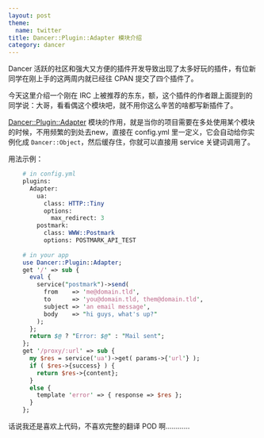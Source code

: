 ```yaml
---
layout: post
theme:
  name: twitter
title: Dancer::Plugin::Adapter 模块介绍
category: dancer
---
```

Dancer 活跃的社区和强大又方便的插件开发导致出现了太多好玩的插件，有位新同学在刚上手的这两周内就已经往 CPAN 提交了四个插件了。

今天这里介绍一个刚在 IRC 上被推荐的东东，额，这个插件的作者跟上面提到的同学说：大哥，看看偶这个模块吧，就不用你这么辛苦的啥都写新插件了。

[Dancer::Plugin::Adapter](https://metacpan.org/module/Dancer::Plugin::Adapter) 模块的作用，就是当你的项目需要在多处使用某个模块的时候，不用频繁的到处去new，直接在 config.yml 里一定义，它会自动给你实例化成 `Dancer::Object`，然后缓存住，你就可以直接用 service 关键词调用了。

用法示例：

```perl
    # in config.yml
    plugins:
      Adapter:
        ua:
          class: HTTP::Tiny
          options:
            max_redirect: 3
        postmark:
          class: WWW::Postmark
          options: POSTMARK_API_TEST
     
    # in your app
    use Dancer::Plugin::Adapter;
    get '/' => sub {
      eval {
        service("postmark")->send(
          from    => 'me@domain.tld',
          to      => 'you@domain.tld, them@domain.tld',
          subject => 'an email message',
          body    => "hi guys, what's up?"
        );
      };
      return $@ ? "Error: $@" : "Mail sent";
    };
    get '/proxy/:url' => sub {
      my $res = service('ua')->get( params->{'url'} );
      if ( $res->{success} ) {
        return $res->{content};
      }
      else {
        template 'error' => { response => $res };
      }
    };
```

话说我还是喜欢上代码，不喜欢完整的翻译 POD 啊…………
